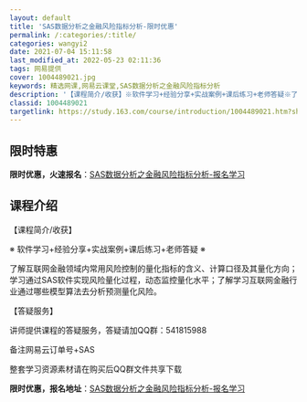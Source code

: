 ```yaml
---
layout: default
title: 'SAS数据分析之金融风险指标分析-限时优惠'
permalink: /:categories/:title/
categories: wangyi2
date: 2021-07-04 15:11:58
last_modified_at: 2022-05-23 02:11:36
tags: 网易提供
cover: 1004489021.jpg
keywords: 精选网课,网易云课堂,SAS数据分析之金融风险指标分析
description: '【课程简介/收获】※软件学习+经验分享+实战案例+课后练习+老师答疑※了解互联网金融领域内常用风险控制的量化指标的含义、'
classid: 1004489021
targetlink: https://study.163.com/course/introduction/1004489021.htm?share=1&shareId=1025206652&utm_campaign=share&utm_medium=iphoneShare&utm_source=&utm_u=1025206652
---
```


## 限时特惠

**限时优惠，火速报名**：[SAS数据分析之金融风险指标分析-报名学习](https://study.163.com/course/introduction/1004489021.htm?share=1&shareId=1025206652&utm_campaign=share&utm_medium=iphoneShare&utm_source=&utm_u=1025206652)

## 课程介绍

【课程简介/收获】



※ 软件学习+经验分享+实战案例+课后练习+老师答疑 ※



了解互联网金融领域内常用风险控制的量化指标的含义、计算口径及其量化方向；学习通过SAS软件实现风险量化过程，动态监控量化水平；了解学习互联网金融行业通过哪些模型算法去分析预测量化风险。



【答疑服务】



讲师提供课程的答疑服务，答疑请加QQ群：541815988

备注网易云订单号+SAS

整套学习资源素材请在购买后QQ群文件共享下载

**限时优惠，报名地址**：[SAS数据分析之金融风险指标分析-报名学习](https://study.163.com/course/introduction/1004489021.htm?share=1&shareId=1025206652&utm_campaign=share&utm_medium=iphoneShare&utm_source=&utm_u=1025206652)

